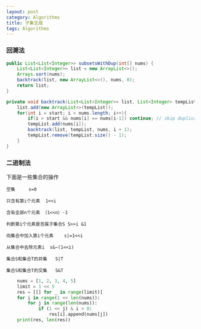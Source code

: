 ```yaml
---
layout: post
category: Algorithms
title: 子集生成
tags: Algorithms
---
```


### 回溯法
```java
public List<List<Integer>> subsetsWithDup(int[] nums) {
    List<List<Integer>> list = new ArrayList<>();
    Arrays.sort(nums);
    backtrack(list, new ArrayList<>(), nums, 0);
    return list;
}

private void backtrack(List<List<Integer>> list, List<Integer> tempList, int [] nums, int start){
    list.add(new ArrayList<>(tempList));
    for(int i = start; i < nums.length; i++){
        if(i > start && nums[i] == nums[i-1]) continue; // skip duplicates
        tempList.add(nums[i]);
        backtrack(list, tempList, nums, i + 1); 
        tempList.remove(tempList.size() - 1);
    }
} 
```

### 二进制法
下面是一些集合的操作  

	空集     s=0

	只含有第i个元素  1<<i

	含有全部n个元素 （1<<n）-1

	判断第i个元素是否属于集合S S>>i &1

	向集合中加入第i个元素    s|=1<<i

	从集合中去除元素i  s&~(1<<i)

	集合S和集合T的并集   S|T

	集合S和集合T的交集   S&T

```python
    nums = [1, 2, 3, 4, 5]
    limit = 1 << 5
    res = [[] for _ in range(limit)]
    for i in range(1 << len(nums)):
        for j in range(len(nums)):
            if (1 << j) & i > 0:
                res[i].append(nums[j])
    print(res, len(res))

```